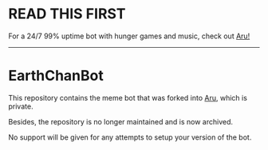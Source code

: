 # READ THIS FIRST
For a 24/7 99% uptime bot with hunger games and music, check out [Aru!](https://aru.pw)

---

# EarthChanBot
This repository contains the meme bot that was forked into [Aru](https://aru.pw), which is private.

Besides, the repository is no longer maintained and is now archived.

No support will be given for any attempts to setup your version of the bot.
